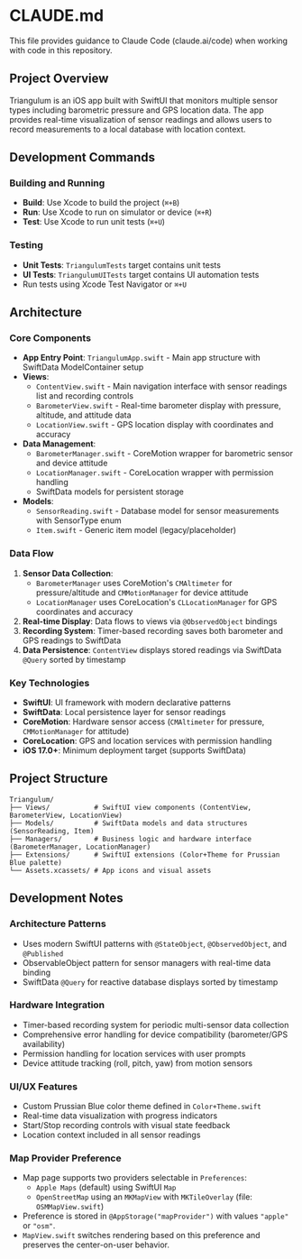 # CLAUDE.md

This file provides guidance to Claude Code (claude.ai/code) when working with code in this repository.

## Project Overview

Triangulum is an iOS app built with SwiftUI that monitors multiple sensor types including barometric pressure and GPS location data. The app provides real-time visualization of sensor readings and allows users to record measurements to a local database with location context.

## Development Commands

### Building and Running
- **Build**: Use Xcode to build the project (`⌘+B`)
- **Run**: Use Xcode to run on simulator or device (`⌘+R`)
- **Test**: Use Xcode to run unit tests (`⌘+U`)

### Testing
- **Unit Tests**: `TriangulumTests` target contains unit tests
- **UI Tests**: `TriangulumUITests` target contains UI automation tests
- Run tests using Xcode Test Navigator or `⌘+U`

## Architecture

### Core Components

- **App Entry Point**: `TriangulumApp.swift` - Main app structure with SwiftData ModelContainer setup
- **Views**: 
  - `ContentView.swift` - Main navigation interface with sensor readings list and recording controls
  - `BarometerView.swift` - Real-time barometer display with pressure, altitude, and attitude data
  - `LocationView.swift` - GPS location display with coordinates and accuracy
- **Data Management**: 
  - `BarometerManager.swift` - CoreMotion wrapper for barometric sensor and device attitude
  - `LocationManager.swift` - CoreLocation wrapper with permission handling
  - SwiftData models for persistent storage
- **Models**:
  - `SensorReading.swift` - Database model for sensor measurements with SensorType enum
  - `Item.swift` - Generic item model (legacy/placeholder)

### Data Flow

1. **Sensor Data Collection**:
   - `BarometerManager` uses CoreMotion's `CMAltimeter` for pressure/altitude and `CMMotionManager` for device attitude
   - `LocationManager` uses CoreLocation's `CLLocationManager` for GPS coordinates and accuracy
2. **Real-time Display**: Data flows to views via `@ObservedObject` bindings
3. **Recording System**: Timer-based recording saves both barometer and GPS readings to SwiftData
4. **Data Persistence**: `ContentView` displays stored readings via SwiftData `@Query` sorted by timestamp

### Key Technologies
- **SwiftUI**: UI framework with modern declarative patterns
- **SwiftData**: Local persistence layer for sensor readings
- **CoreMotion**: Hardware sensor access (`CMAltimeter` for pressure, `CMMotionManager` for attitude)
- **CoreLocation**: GPS and location services with permission handling
- **iOS 17.0+**: Minimum deployment target (supports SwiftData)

## Project Structure

```
Triangulum/
├── Views/           # SwiftUI view components (ContentView, BarometerView, LocationView)
├── Models/          # SwiftData models and data structures (SensorReading, Item)
├── Managers/        # Business logic and hardware interface (BarometerManager, LocationManager)
├── Extensions/      # SwiftUI extensions (Color+Theme for Prussian Blue palette)
└── Assets.xcassets/ # App icons and visual assets
```

## Development Notes

### Architecture Patterns
- Uses modern SwiftUI patterns with `@StateObject`, `@ObservedObject`, and `@Published`
- ObservableObject pattern for sensor managers with real-time data binding
- SwiftData `@Query` for reactive database displays sorted by timestamp

### Hardware Integration
- Timer-based recording system for periodic multi-sensor data collection
- Comprehensive error handling for device compatibility (barometer/GPS availability)
- Permission handling for location services with user prompts
- Device attitude tracking (roll, pitch, yaw) from motion sensors

### UI/UX Features
- Custom Prussian Blue color theme defined in `Color+Theme.swift`
- Real-time data visualization with progress indicators
- Start/Stop recording controls with visual state feedback
- Location context included in all sensor readings

### Map Provider Preference
- Map page supports two providers selectable in `Preferences`:
  - `Apple Maps` (default) using SwiftUI `Map`
  - `OpenStreetMap` using an `MKMapView` with `MKTileOverlay` (file: `OSMMapView.swift`)
- Preference is stored in `@AppStorage("mapProvider")` with values `"apple"` or `"osm"`.
- `MapView.swift` switches rendering based on this preference and preserves the center-on-user behavior.

